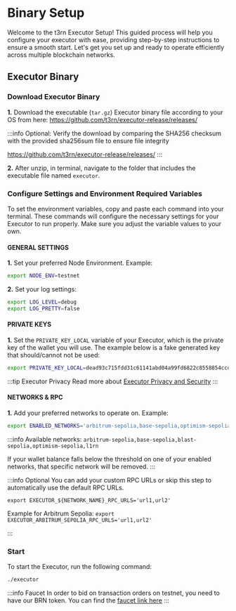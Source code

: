 # Binary Setup

Welcome to the t3rn Executor Setup! This guided process will help you configure your executor with ease, providing step-by-step instructions to ensure a smooth start. Let's get you set up and ready to operate efficiently across multiple blockchain networks.

## Executor Binary

### Download Executor Binary

**1.** Download the executable (`tar.gz`) Executor binary file according to your OS from here: https://github.com/t3rn/executor-release/releases/

:::info Optional: Verify the download by comparing the SHA256 checksum with the provided sha256sum file to ensure file integrity

https://github.com/t3rn/executor-release/releases/
:::

**2.** After unzip, in terminal, navigate to the folder that includes the executable file named `executor`.

### Configure Settings and Environment Required Variables

To set the environment variables, copy and paste each command into your terminal. These commands will configure the necessary settings for your Executor to run properly. Make sure you adjust the variable values to your own.

#### GENERAL SETTINGS

**1.** Set your preferred Node Environment. Example:

```bash
export NODE_ENV=testnet
```

**2.** Set your log settings:

```bash
export LOG_LEVEL=debug
export LOG_PRETTY=false
```

#### PRIVATE KEYS

**1.** Set the `PRIVATE_KEY_LOCAL` variable of your Executor, which is the private key of the wallet you will use. The example below is a fake generated key that should/cannot not be used:

```bash
export PRIVATE_KEY_LOCAL=dead93c715fdd31c61141abd04a99fd6822c8558854ccde39a5684e7a56dbeef
```

:::tip Executor Privacy
Read more about [Executor Privacy and Security](../../resources/executor-privacy.md)
:::

#### NETWORKS & RPC

**1.** Add your preferred networks to operate on. Example:

```bash
export ENABLED_NETWORKS='arbitrum-sepolia,base-sepolia,optimism-sepolia,l1rn'
```

:::info Available networks: `arbitrum-sepolia,base-sepolia,blast-sepolia,optimism-sepolia,l1rn`

If your wallet balance falls below the threshold on one of your enabled networks, that specific network will be removed.
:::

:::info Optional
You can add your custom RPC URLs or skip this step to automatically use the default RPC URLs.

`export EXECUTOR_${NETWORK_NAME}_RPC_URLS='url1,url2'`

Example for Arbitrum Sepolia: `export EXECUTOR_ARBITRUM_SEPOLIA_RPC_URLS='url1,url2'`

:::

### Start

To start the Executor, run the following command:

```bash
./executor
```

:::info Faucet
In order to bid on transaction orders on testnet, you need to have our BRN token. You can find the [faucet link here](../../resources/faucet)
:::
